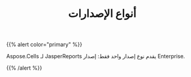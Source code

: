 ﻿---
title: أنواع الإصدارات
type: docs
weight: 30
url: /ar/jasperreports/edition-types/
---
{{% alert color="primary" %}} 

Aspose.Cells لـ JasperReports يقدم نوع إصدار واحد فقط: إصدار Enterprise.

{{% /alert %}}
